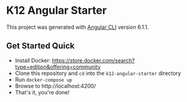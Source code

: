 # K12 Angular Starter

This project was generated with [Angular CLI](https://github.com/angular/angular-cli) version 6.1.1.

## Get Started Quick 

- Install Docker: https://store.docker.com/search?type=edition&offering=community
- Clone this repository and `cd` into the `k12-angular-starter` directory
- Run `docker-compose up` 
- Browse to http://localhost:4200/
- That's it, you're done! 
